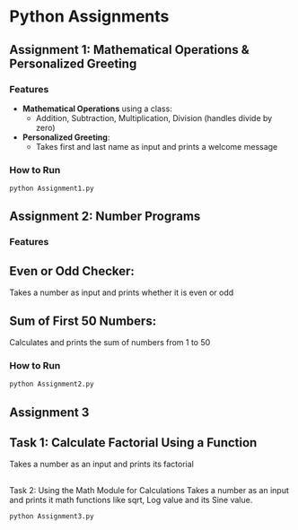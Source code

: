 # Python Assignments

## Assignment 1: Mathematical Operations & Personalized Greeting

### Features
- **Mathematical Operations** using a class:
  - Addition, Subtraction, Multiplication, Division (handles divide by zero)
- **Personalized Greeting**:
  - Takes first and last name as input and prints a welcome message

### How to Run
```bash
python Assignment1.py
```

## Assignment 2: Number Programs
### Features
## Even or Odd Checker:
Takes a number as input and prints whether it is even or odd
## Sum of First 50 Numbers:
Calculates and prints the sum of numbers from 1 to 50

### How to Run
```bash
python Assignment2.py
```

## Assignment 3

## Task 1: Calculate Factorial Using a Function 
Takes a number as an input and prints its factorial

## 
Task 2: Using the Math Module for Calculations
Takes a number as an input and prints it math functions like sqrt, Log value and its Sine value.

```bash
python Assignment3.py
```
